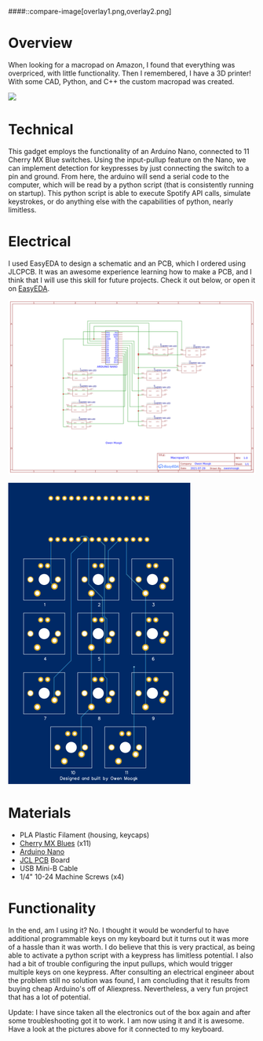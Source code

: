 ####::compare-image[overlay1.png,overlay2.png]

# Overview

When looking for a macropad on Amazon, I found that everything was overpriced, with little functionality. Then I remembered, I have a 3D printer! With some CAD, Python, and C++ the custom macropad was created.

![](final.png)

# Technical

This gadget employs the functionality of an Arduino Nano, connected to 11 Cherry MX Blue switches. Using the input-pullup feature on the Nano, we can implement detection for keypresses by just connecting the switch to a pin and ground. From here, the arduino will send a serial code to the computer, which will be read by a python script (that is consistently running on startup). This python script is able to execute Spotify API calls, simulate keystrokes, or do anything else with the capabilities of python, nearly limitless.

# Electrical

I used EasyEDA to design a schematic and an PCB, which I ordered using JLCPCB. It was an awesome experience learning how to make a PCB, and I think that I will use this skill for future projects. Check it out below, or open it on [EasyEDA](https://easyeda.com/editor#id=53ef828834a34f2d87e6da74e034d6bf).

![Schematic](electronics.png)

![Princed Circuit Board Design](pcb.jpg)

# Materials

* PLA Plastic Filament (housing, keycaps)
* [Cherry MX Blues](https://www.aliexpress.com/item/1005002588583066.html) (x11)
* [Arduino Nano](https://store.arduino.cc/products/arduino-nano)
* [JCL PCB](https://jlcpcb.com/) Board
* USB Mini-B Cable
* 1/4" 10-24 Machine Screws (x4)

# Functionality

In the end, am I using it? No. I thought it would be wonderful to have additional programmable keys on my keyboard but it turns out it was more of a hassle than it was worth. I do believe that this is very practical, as being able to activate a python script with a keypress has limitless potential. I also had a bit of trouble configuring the input pullups, which would trigger multiple keys on one keypress. After consulting an electrical engineer about the problem still no solution was found, I am concluding that it results from buying cheap Arduino's off of Aliexpress. Nevertheless, a very fun project that has a lot of potential.

Update: I have since taken all the electronics out of the box again and after some troubleshooting got it to work. I am now using it and it is awesome. Have a look at the pictures above for it connected to my keyboard.

